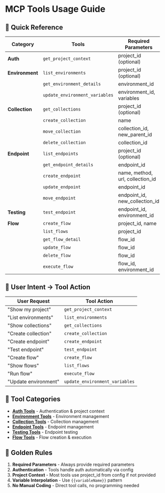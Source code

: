 # MCP Tools Usage Guide

## 🎯 Quick Reference

| Category | Tools | Required Parameters |
|----------|-------|-------------------|
| **Auth** | `get_project_context` | project_id (optional) |
| **Environment** | `list_environments` | project_id (optional) |
| | `get_environment_details` | environment_id |
| | `update_environment_variables` | environment_id, variables |
| **Collection** | `get_collections` | project_id (optional) |
| | `create_collection` | name |
| | `move_collection` | collection_id, new_parent_id |
| | `delete_collection` | collection_id |
| **Endpoint** | `list_endpoints` | project_id (optional) |
| | `get_endpoint_details` | endpoint_id |
| | `create_endpoint` | name, method, url, collection_id |
| | `update_endpoint` | endpoint_id |
| | `move_endpoint` | endpoint_id, new_collection_id |
| **Testing** | `test_endpoint` | endpoint_id, environment_id |
| **Flow** | `create_flow` | project_id, name |
| | `list_flows` | project_id |
| | `get_flow_detail` | flow_id |
| | `update_flow` | flow_id |
| | `delete_flow` | flow_id |
| | `execute_flow` | flow_id, environment_id |

## 🎯 User Intent → Tool Action

| User Request | Tool Action |
|--------------|------------|
| "Show my project" | `get_project_context` |
| "List environments" | `list_environments` |
| "Show collections" | `get_collections` |
| "Create collection" | `create_collection` |
| "Create endpoint" | `create_endpoint` |
| "Test endpoint" | `test_endpoint` |
| "Create flow" | `create_flow` |
| "Show flows" | `list_flows` |
| "Run flow" | `execute_flow` |
| "Update environment" | `update_environment_variables` |

## 📁 Tool Categories

- **[Auth Tools](tools/auth.md)** - Authentication & project context
- **[Environment Tools](tools/environment.md)** - Environment management
- **[Collection Tools](tools/collections.md)** - Collection management
- **[Endpoint Tools](tools/endpoints.md)** - Endpoint management
- **[Testing Tools](tools/testing.md)** - Endpoint testing
- **[Flow Tools](tools/flows.md)** - Flow creation & execution

## 🚀 Golden Rules

1. **Required Parameters** - Always provide required parameters
2. **Authentication** - Tools handle auth automatically via config
3. **Project Context** - Most tools use project_id from config if not provided
4. **Variable Interpolation** - Use `{{variableName}}` pattern
5. **No Manual Coding** - Direct tool calls, no programming needed